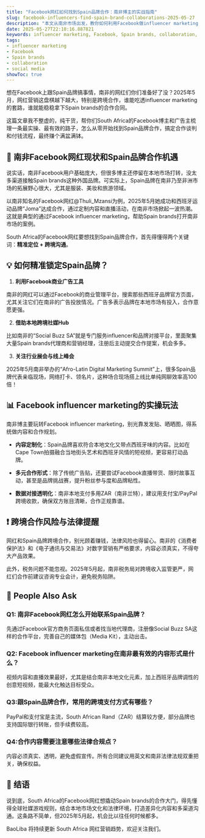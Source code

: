 ```yaml
---
title: "Facebook网红如何找到Spain品牌合作：南非博主的实战指南"
slug: facebook-influencers-find-spain-brand-collaborations-2025-05-27
description: "本文从南非市场出发，教你如何利用Facebook做influencer marketing，精准对接Spain brands，实现双赢collaboration。实用技巧+本地案例，帮你在2025年5月抢占社交媒体红利。"
date: 2025-05-27T22:10:16.887821
keywords: influencer marketing, Facebook, Spain brands, collaboration, social media
tags:
- influencer marketing
- Facebook
- Spain brands
- collaboration
- social media
showToc: true
---
```


想在Facebook上跟Spain品牌搞事情，南非的网红们你们准备好了没？2025年5月，网红营销这盘棋越下越大，特别是跨境合作，谁能吃透influencer marketing的套路，谁就能稳稳拿下Spain brands的合作合同。

这篇文章我不整虚的，纯干货，帮你们South Africa的Facebook博主和广告主梳理一条最实操、最有效的路子，怎么从零开始找到Spain品牌合作，搞定合作谈判和付钱流程，最终赚个满盆满钵。

## 📢 南非Facebook网红现状和Spain品牌合作机遇

说实话，南非Facebook用户基础庞大，但很多博主还停留在本地市场打转，没太多渠道接触Spain brands这种外国品牌。可实际上，Spain品牌在南非乃至非洲市场的拓展野心很大，尤其是服装、美妆和旅游领域。

以南非知名的Facebook网红@Thuli_Mzansi为例，2025年5月她成功和西班牙运动品牌“Joma”达成合作，通过定制内容和直播活动，在南非市场掀起一波热潮。这就是典型的通过Facebook influencer marketing，帮助Spain brands打开南非市场的案例。

South Africa的Facebook网红要想找到Spain品牌合作，首先得懂得两个关键词：**精准定位 + 跨境沟通**。

## 💡 如何精准锁定Spain品牌？

1. **利用Facebook商业广告工具**  

南非的网红可以通过Facebook的商业管理平台，搜索那些西班牙品牌官方页面，尤其关注它们在南非的广告投放情况。广告多表示品牌在本地市场有投入，合作意愿更强。

2. **借助本地跨境社媒Hub**  

比如南非的“Social Buzz SA”就是专门服务influencer和品牌对接平台，里面聚集大量Spain brands代理商和营销经理，注册后主动提交合作提案，机会多多。

3. **关注行业展会与线上峰会**  

2025年5月南非举办的“Afro-Latin Digital Marketing Summit”上，很多Spain品牌代表亲临现场，网络打卡、领名片，这种场合现场搭上线比单纯网聊效率高100倍！

## 📊 Facebook influencer marketing的实操玩法

南非博主要玩转Facebook influencer marketing，别光靠发发贴、晒晒图，得系统做内容和合作规划。

- **内容定制化**：Spain品牌喜欢符合本地文化又带点西班牙味的内容。比如在Cape Town拍摄融合当地街头艺术和西班牙风情的短视频，更容易打动品牌。

- **多元合作形式**：除了传统广告贴，还要尝试Facebook直播带货、限时故事互动，甚至是品牌挑战赛，提升粉丝参与度和品牌粘性。

- **数据对接透明化**：南非本地支付多用ZAR（南非兰特），建议用支付宝/PayPal跨境收款，确保双方账目清晰，合作正规靠谱。

## ❗ 跨境合作风险与法律提醒

网红和Spain品牌跨境合作，别光顾着赚钱，法律风险也得留心。南非的《消费者保护法》和《电子通讯与交易法》对数字营销有严格要求，内容必须真实，不得夸大产品效果。

此外，税务问题不能忽视。2025年5月起，南非税务局对跨境收入监管更严，网红们合作前建议咨询专业会计，避免税务陷阱。

## 🤔 People Also Ask

### Q1: 南非Facebook网红怎么开始联系Spain品牌？

先通过Facebook官方商务页面私信或者找当地代理商，注册像Social Buzz SA这样的合作平台，完善自己的媒体包（Media Kit），主动出击。

### Q2: Facebook influencer marketing在南非最有效的内容形式是什么？

视频内容和直播效果最好，尤其是结合南非本地文化元素，加上西班牙品牌调性的创意短视频，能最大化触达目标受众。

### Q3:跟Spain品牌合作，常用的跨境支付方式有哪些？

PayPal和支付宝是主流，South African Rand（ZAR）结算较方便，部分品牌也支持国际银行转账，但手续费较高。

### Q4:合作内容需要注意哪些法律合规点？

内容必须真实、透明，避免虚假宣传。所有合同建议用英文和南非法律法规双重把关，确保权益。

## 📢 结语

说到底，South Africa的Facebook网红想撬动Spain brands的合作大门，得先懂得全球社媒游戏规则，结合本地市场文化和法律环境，打造差异化内容和多渠道沟通。这条路不简单，但2025年5月起，机会比以往任何时候都多。

BaoLiba 将持续更新 South Africa 网红营销趋势，欢迎关注我们。